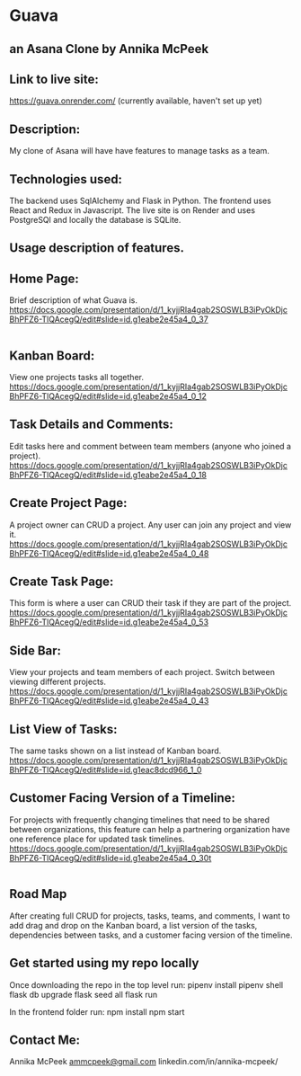 # Guava
## an Asana Clone by Annika McPeek

## Link to live site:
https://guava.onrender.com/ (currently available, haven't set up yet)

## Description:
My clone of Asana will have have features to manage tasks as a team.

## Technologies used:
The backend uses SqlAlchemy and Flask in Python. The frontend uses React and Redux in Javascript. The live site is on Render and uses PostgreSQl and locally the database is SQLite.
## Usage description of features.

## Home Page:
Brief description of what Guava is.
https://docs.google.com/presentation/d/1_kyjjRIa4gab2SOSWLB3iPyOkDjcBhPFZ6-TlQAcegQ/edit#slide=id.g1eabe2e45a4_0_37

![]()

## Kanban Board:
View one projects tasks all together.
https://docs.google.com/presentation/d/1_kyjjRIa4gab2SOSWLB3iPyOkDjcBhPFZ6-TlQAcegQ/edit#slide=id.g1eabe2e45a4_0_12
![]()

## Task Details and Comments:
Edit tasks here and comment between team members (anyone who joined a project).
https://docs.google.com/presentation/d/1_kyjjRIa4gab2SOSWLB3iPyOkDjcBhPFZ6-TlQAcegQ/edit#slide=id.g1eabe2e45a4_0_18
![]()

## Create Project Page:
A project owner can CRUD a project. Any user can join any project and view it.
https://docs.google.com/presentation/d/1_kyjjRIa4gab2SOSWLB3iPyOkDjcBhPFZ6-TlQAcegQ/edit#slide=id.g1eabe2e45a4_0_48
![]()

## Create Task Page:
This form is where a user can CRUD their task if they are part of the project.
https://docs.google.com/presentation/d/1_kyjjRIa4gab2SOSWLB3iPyOkDjcBhPFZ6-TlQAcegQ/edit#slide=id.g1eabe2e45a4_0_53
![]()


## Side Bar:
View your projects and team members of each project. Switch between viewing different projects.
https://docs.google.com/presentation/d/1_kyjjRIa4gab2SOSWLB3iPyOkDjcBhPFZ6-TlQAcegQ/edit#slide=id.g1eabe2e45a4_0_43
![]()

## List View of Tasks:
The same tasks shown on a list instead of Kanban board.
https://docs.google.com/presentation/d/1_kyjjRIa4gab2SOSWLB3iPyOkDjcBhPFZ6-TlQAcegQ/edit#slide=id.g1eac8dcd966_1_0
![]()

## Customer Facing Version of a Timeline:
For projects with frequently changing timelines that need to be shared between organizations, this feature can help a partnering organization have one reference place for updated task timelines.
https://docs.google.com/presentation/d/1_kyjjRIa4gab2SOSWLB3iPyOkDjcBhPFZ6-TlQAcegQ/edit#slide=id.g1eabe2e45a4_0_30t

![]()


## Road Map
After creating full CRUD for projects, tasks, teams, and comments, I want to add drag and drop on the Kanban board, a list version of the tasks, dependencies between tasks, and a customer facing version of the timeline.

## Get started using my repo locally
Once downloading the repo in the top level run:
pipenv install
pipenv shell
flask db upgrade
flask seed all
flask run

In the frontend folder run:
npm install
npm start


## Contact Me:
Annika McPeek
ammcpeek@gmail.com
linkedin.com/in/annika-mcpeek/

